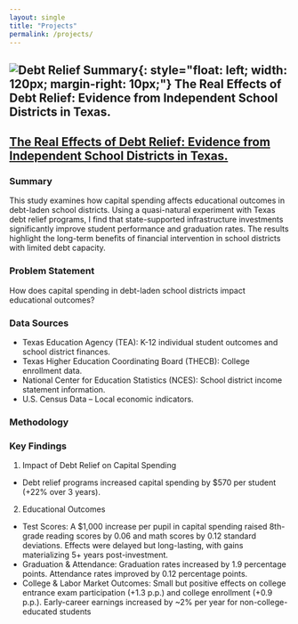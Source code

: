 ```yaml
---
layout: single
title: "Projects"
permalink: /projects/
---
```


## ![Debt Relief Summary](/assets/images/result_sub_pct_m_std_cf.jpg){: style="float: left; width: 120px; margin-right: 10px;"} The Real Effects of Debt Relief: Evidence from Independent School Districts in Texas.

## [The Real Effects of Debt Relief: Evidence from Independent School Districts in Texas.](https://lshyun92.github.io/files/JMP.pdf)

### Summary
This study examines how capital spending affects educational outcomes in debt-laden school districts. Using a quasi-natural experiment with Texas debt relief programs, I find that state-supported infrastructure investments significantly improve student performance and graduation rates. The results highlight the long-term benefits of financial intervention in school districts with limited debt capacity.

### Problem Statement
How does capital spending in debt-laden school districts impact educational outcomes?

### Data Sources
- Texas Education Agency (TEA): K-12 individual student outcomes and school district finances.
- Texas Higher Education Coordinating Board (THECB): College enrollment data.
- National Center for Education Statistics (NCES): School district income statement information.
- U.S. Census Data – Local economic indicators.

### Methodology

### Key Findings
1. Impact of Debt Relief on Capital Spending
- Debt relief programs increased capital spending by $570 per student (+22% over 3 years).

2. Educational Outcomes
- Test Scores:
A $1,000 increase per pupil in capital spending raised 8th-grade reading scores by 0.06 and math scores by 0.12 standard deviations.
Effects were delayed but long-lasting, with gains materializing 5+ years post-investment.
- Graduation & Attendance:
Graduation rates increased by 1.9 percentage points.
Attendance rates improved by 0.12 percentage points.
- College & Labor Market Outcomes:
Small but positive effects on college entrance exam participation (+1.3 p.p.) and college enrollment (+0.9 p.p.).
Early-career earnings increased by ~2% per year for non-college-educated students




